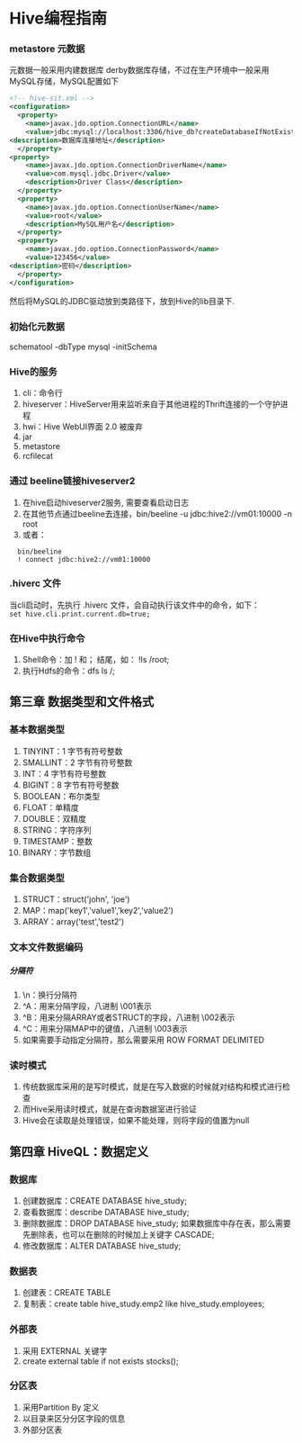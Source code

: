 # Hive编程指南
### metastore 元数据
元数据一般采用内建数据库 derby数据库存储，不过在生产环境中一般采用MySQL存储，MySQL配置如下
```xml
<!-- hive-sit.xml --> 
<configuration>
  <property>
    <name>javax.jdo.option.ConnectionURL</name>
    <value>jdbc:mysql://localhost:3306/hive_db?createDatabaseIfNotExists=true</value>
<description>数据库连接地址</description>
  </property>
<property>
    <name>javax.jdo.option.ConnectionDriverName</name>
    <value>com.mysql.jdbc.Driver</value>
    <description>Driver Class</description>
  </property>
  <property>
    <name>javax.jdo.option.ConnectionUserName</name>
    <value>root</value>
    <description>MySQL用户名</description>
  </property>
  <property>
    <name>javax.jdo.option.ConnectionPassword</name>
    <value>123456</value>
<description>密码</description>
  </property>
</configuration>
```
然后将MySQL的JDBC驱动放到类路径下，放到Hive的lib目录下.
### 初始化元数据
schematool -dbType mysql -initSchema

### Hive的服务
1. cli：命令行
2. hiveserver：HiveServer用来监听来自于其他进程的Thrift连接的一个守护进程
3. hwi：Hive WebUI界面 2.0 被废弃
4. jar
5. metastore
6. rcfilecat

### 通过 beeline链接hiveserver2
1. 在hive启动hiveserver2服务, 需要查看启动日志
2. 在其他节点通过beeline去连接，bin/beeline -u jdbc:hive2://vm01:10000 -n root
3. 或者：
  ```shell script
    bin/beeline
    ! connect jdbc:hive2://vm01:10000
  ```

### .hiverc 文件 
当cli启动时，先执行 .hiverc 文件，会自动执行该文件中的命令，如下：  
`set hive.cli.print.current.db=true;`

### 在Hive中执行命令
1. Shell命令：加 ! 和； 结尾，如： !ls /root;
2. 执行Hdfs的命令：dfs ls /;

## 第三章 数据类型和文件格式
### 基本数据类型
1. TINYINT：1 字节有符号整数
2. SMALLINT：2 字节有符号整数
3. INT：4 字节有符号整数
4. BIGINT：8 字节有符号整数
5. BOOLEAN：布尔类型
6. FLOAT：单精度
7. DOUBLE：双精度
8. STRING：字符序列
9. TIMESTAMP：整数
10. BINARY：字节数组

### 集合数据类型
1. STRUCT：struct('john', 'joe')
2. MAP：map('key1','value1','key2','value2')
3. ARRAY：array('test','test2')

### 文本文件数据编码
##### 分隔符
1. \n：换行分隔符
2. ^A：用来分隔字段，八进制 \001表示
3. ^B：用来分隔ARRAY或者STRUCT的字段，八进制 \002表示
4. ^C：用来分隔MAP中的键值，八进制 \003表示
5. 如果需要手动指定分隔符，那么需要采用 ROW FORMAT DELIMITED

### 读时模式
1. 传统数据库采用的是写时模式，就是在写入数据的时候就对结构和模式进行检查
2. 而Hive采用读时模式，就是在查询数据室进行验证
3. Hive会在读取是处理错误，如果不能处理，则将字段的值置为null

## 第四章 HiveQL：数据定义
### 数据库
1. 创建数据库：CREATE DATABASE hive_study;
2. 查看数据库：describe DATABASE hive_study;
3. 删除数据库：DROP DATABASE hive_study; 如果数据库中存在表，那么需要先删除表，也可以在删除的时候加上关键字 CASCADE;
4. 修改数据库：ALTER DATABASE hive_study;

### 数据表
1. 创建表：CREATE TABLE
2. 复制表：create table hive_study.emp2 like hive_study.employees;

### 外部表
1. 采用 EXTERNAL 关键字
2. create external table if not exists stocks();

### 分区表
1. 采用Partition By 定义
2. 以目录来区分分区字段的信息
3. 外部分区表